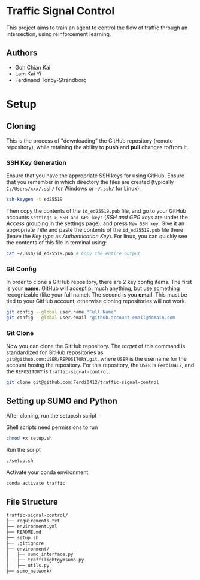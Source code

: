 # Traffic Signal Control
This project aims to train an agent to control the flow of traffic through an intersection, using reinforcement learning.

## Authors
- Goh Chian Kai
- Lam Kai Yi
- Ferdinand Tonby-Strandborg

# Setup

## Cloning
This is the process of "downloading" the GitHub repository (remote repository), while retaining the ability to **push** and **pull** changes to/from it.

### SSH Key Generation
Ensure that you have the appropriate SSH keys for using GitHub. Ensure that you remember in which directory the files are created (typically `C:/Users/xxx/.ssh/` for Windows or `~/.ssh/` for Linux).
```sh
ssh-keygen -t ed25519
```

Then copy the contents of the `id_ed25519.pub` file, and go to your GitHub accounts `settings > SSH and GPG keys` (*SSH and GPG keys* are under the *Access* grouping in the settings page), and press `New SSH key`. Give it an appropriate *Title* and paste the contents of the `id_ed25519.pub` file there (leave the *Key type* as *Authentication Key*). For linux, you can quickly see the contents of this file in terminal using:
```sh
cat ~/.ssh/id_ed25519.pub # Copy the entire output
```

### Git Config
In order to clone a GitHub repository, there are 2 key config items. The first is your **name**. GitHub will accept p. much anything, but use something recognizable (like your full name). The second is you **email**. This must be tied to your GitHub account, otherwise cloning repositories will not work.
```sh
git config --global user.name "Full Name"
git config --global user.email "github.account.email@domain.com
```

### Git Clone
Now you can clone the GitHub repository. The *target* of this command is standardized for GitHub repositories as `git@github.com:USER/REPOSITORY.git`, where `USER` is the username for the account hosing the repository. For this repository, the `USER` is `Ferdi0412`, and the `REPOSITORY` is `traffic-signal-control`.
```sh
git clone git@github.com:Ferdi0412/traffic-signal-control
```

## Setting up SUMO and Python

After cloning, run the setup.sh script

Shell scripts need permissions to run
```sh
chmod +x setup.sh
```

Run the script
```sh
./setup.sh
```

Activate your conda environment
```sh
conda activate traffic
```


## File Structure

```txt
traffic-signal-control/
├── requirements.txt
├── environment.yml
├── README.md
├── setup.sh
├── .gitignore
├── environment/
│   ├── sumo_interface.py      
│   ├── traffilightgymsumo.py     
│   ├── utils.py          
├── sumo_network/              
```